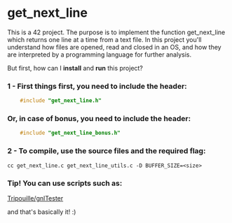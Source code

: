 # get_next_line

This is a 42 project. The purpose is to implement the function 
get_next_line which returns one line at a time from a text file. 
In this project you'll understand how files are opened, read and closed in an OS,
and how they are interpreted by a programming language for further analysis.

But first, how can I <b>install</b> and <b>run</b> this project? 

### 1 - First things first, you need to include the header:  
```C
    #include "get_next_line.h"
```
### Or, in case of bonus, you need to include the header:
```C
    #include "get_next_line_bonus.h"
```
### 2 - To compile, use the source files and the required flag:

    cc get_next_line.c get_next_line_utils.c -D BUFFER_SIZE=<size>
    
### Tip! You can use scripts such as:

   <a href="https://github.com/Tripouille/gnlTester" target="_blank">Tripouille/gnlTester</a>
        
and that's basically it! :)
